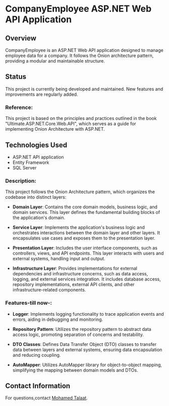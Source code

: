 
# CompanyEmployee ASP.NET Web API Application

## Overview
CompanyEmployee is an ASP.NET Web API application designed to manage employee data for a company. It follows the Onion architecture pattern, providing a modular and maintainable structure.
## Status
This project is currently being developed and maintained. New features and improvements are regularly added.
### Reference:
This project is based on the principles and practices outlined in the book "Ultimate.ASP.NET.Core.Web.API", which serves as a guide for implementing Onion Architecture with ASP.NET.
## Technologies Used
- ASP.NET API application
- Entity Framework 
- SQL Server 
### Description:
This project follows the Onion Architecture pattern, which organizes the codebase into distinct layers:

- **Domain Layer**: Contains the core domain models, business logic, and domain services. This layer defines the fundamental building blocks of the application's domain.

- **Service Layer**: Implements the application's business logic and orchestrates interactions between the domain layer and other layers. It encapsulates use cases and exposes them to the presentation layer.

- **Presentation Layer**: Includes the user interface components, such as controllers, views, and API endpoints. This layer interacts with users and external systems, handling input and output.

- **Infrastructure Layer**: Provides implementations for external dependencies and infrastructure concerns, such as data access, logging, and external services integration. It includes database access, repository implementations, external API clients, and other infrastructure-related components.
### Features-till now-:

- **Logger**: Implements logging functionality to trace application events and errors, aiding in debugging and monitoring.
  
- **Repository Pattern**: Utilizes the repository pattern to abstract data access logic, promoting separation of concerns and testability.
  
- **DTO Classes**: Defines Data Transfer Object (DTO) classes to transfer data between layers and external systems, ensuring data encapsulation and reducing coupling.
 
- **AutoMapper**: Utilizes AutoMapper library for object-to-object mapping, simplifying the mapping between domain models and DTOs.
## Contact Information
For questions,contact [Mohamed Talaat](mohamedtalaat172002@gmail.com).
